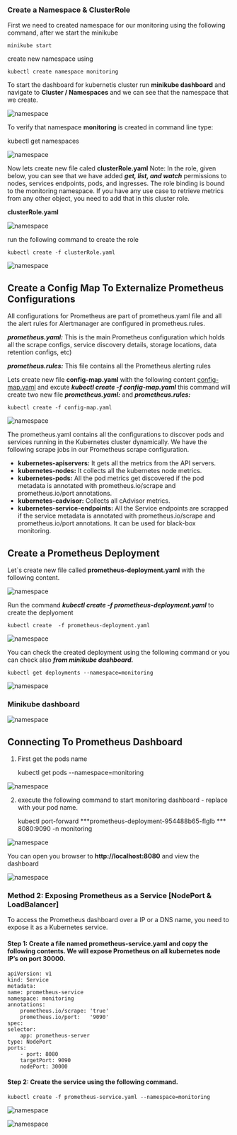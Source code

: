 ### Create a Namespace & ClusterRole

First we need to created namespace for our monitoring using the following command, after we start the minikube

    minikube start

create new namespace using 

    kubectl create namespace monitoring

To start the dashboard for kubernetis cluster run **minikube dashboard** and navigate to **Cluster / Namespaces** and we can see that the namespace that we create.

![namespace ](images/a1.png)     

To verify that namespace **monitoring** is created in command line type:

   kubectl get namespaces

![namespace ](images/1.png)     

Now lets create new file caled **clusterRole.yaml** 
Note: In the role, given below, you can see that we have added ***get, list, and watch*** permissions to nodes, services endpoints, pods, and ingresses. The role binding is bound to the monitoring namespace. If you have any use case to retrieve metrics from any other object, you need to add that in this cluster role.

**clusterRole.yaml** 

![namespace ](images/2.png)    

run the following command to create the role

    kubectl create -f clusterRole.yaml

![namespace ](images/3.png)    


## Create a Config Map To Externalize Prometheus Configurations

All configurations for Prometheus are part of prometheus.yaml file and all the alert rules for Alertmanager are configured in prometheus.rules.

***prometheus.yaml:*** This is the main Prometheus configuration which holds all the scrape configs, service discovery details, storage locations, data retention configs, etc)

***prometheus.rules:*** This file contains all the Prometheus alerting rules

Lets create new file **config-map.yaml** with the following content [config-map.yaml](https://raw.githubusercontent.com/bibinwilson/kubernetes-prometheus/master/config-map.yaml) and excute ***kubectl create -f config-map.yaml*** this command will create two new file ***prometheus.yaml:***  and ***prometheus.rules:*** 


    kubectl create -f config-map.yaml


![namespace ](images/3.png)    

The prometheus.yaml contains all the configurations to discover pods and services running in the Kubernetes cluster dynamically. We have the following scrape jobs in our Prometheus scrape configuration.

* **kubernetes-apiservers:** It gets all the metrics from the API servers.
* **kubernetes-nodes:** It collects all the kubernetes node metrics.
* **kubernetes-pods:** All the pod metrics get discovered if the pod metadata is annotated with prometheus.io/scrape and prometheus.io/port annotations.
* **kubernetes-cadvisor:** Collects all cAdvisor metrics.
* **kubernetes-service-endpoints:** All the Service endpoints are scrapped if the service metadata is annotated with prometheus.io/scrape and prometheus.io/port annotations. It can be used for black-box monitoring.

## Create a Prometheus Deployment

Let`s create new file called **prometheus-deployment.yaml** with the following content.

![namespace ](images/b6.png)   

Run the command ***kubectl create  -f prometheus-deployment.yaml***  to create the deplyoment

    kubectl create  -f prometheus-deployment.yaml 

![namespace ](images/a2.png)   

You can check the created deployment using the following command or you can check also ***from minikube dashboard.***

    kubectl get deployments --namespace=monitoring

![namespace ](images/c1.png)   

### Minikube dashboard

![namespace ](images/c2.png)   

## Connecting To Prometheus Dashboard

1. First get the pods name
   
    kubectl get pods --namespace=monitoring

![namespace ](images/d1.png)  

2. execute the following command to start monitoring dashboard - replace with your pod name.
   
   kubectl port-forward ***prometheus-deployment-954488b65-flglb *** 8080:9090 -n monitoring

![namespace ](images/d2.png)  

You can open you browser to **http://localhost:8080** and view the dashboard


![namespace ](images/d3.png)  


### Method 2: Exposing Prometheus as a Service [NodePort & LoadBalancer]

To access the Prometheus dashboard over a IP or a DNS name, you need to expose it as a Kubernetes service.

#### Step 1: Create a file named **prometheus-service.yaml** and copy the following contents. We will expose Prometheus on all kubernetes node IP’s on port 30000.

    apiVersion: v1
    kind: Service
    metadata:
    name: prometheus-service
    namespace: monitoring
    annotations:
        prometheus.io/scrape: 'true'
        prometheus.io/port:   '9090'
    spec:
    selector: 
        app: prometheus-server
    type: NodePort  
    ports:
        - port: 8080
        targetPort: 9090 
        nodePort: 30000

#### Step 2: Create the service using the following command.

    kubectl create -f prometheus-service.yaml --namespace=monitoring


![namespace ](images/d4.png)  

![namespace ](images/d5.png)  














